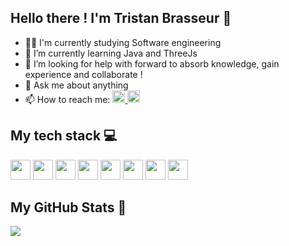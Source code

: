 ## Hello there ! I'm Tristan Brasseur 🖖
- 👨‍🎓 I'm currently studying Software engineering
- 🌱 I’m currently learning Java and ThreeJs
- 🤔 I’m looking for help with forward to absorb knowledge, gain experience and collaborate !  
- 💬 Ask me about anything
- 📫 How to reach me:  <a href="https://www.linkedin.com/in/tristan-brasseur/"><img height="20" width="20" src="https://cdn.simpleicons.org/linkedin" /> <a/> <a href="https://x.com/Eiroh_fr"><img height="20" width="20" src="https://cdn.simpleicons.org/x" /> <a/>

## My tech stack 💻 

<img height="32" width="32" src="https://cdn.simpleicons.org/html5" />  <img height="32" width="32" src="https://cdn.simpleicons.org/css3" />  <img height="32" width="32" src="https://cdn.simpleicons.org/javascript" />  <img height="32" width="32" src="https://cdn.simpleicons.org/php" /> <img height="32" width="32" src="https://cdn.simpleicons.org/mysql" /> <img height="32" width="32" src="https://cdn.simpleicons.org/mariadb" /> <img height="32" width="32" src="https://cdn.simpleicons.org/obsidian" />  <img height="32" width="32" src="https://cdn.simpleicons.org/threedotjs" />  



## My GitHub Stats 🤘

<img align="center" src="https://github-readme-stats.vercel.app/api/top-langs/?username=BrasseurTristan&layout=compact&theme=swift" />



